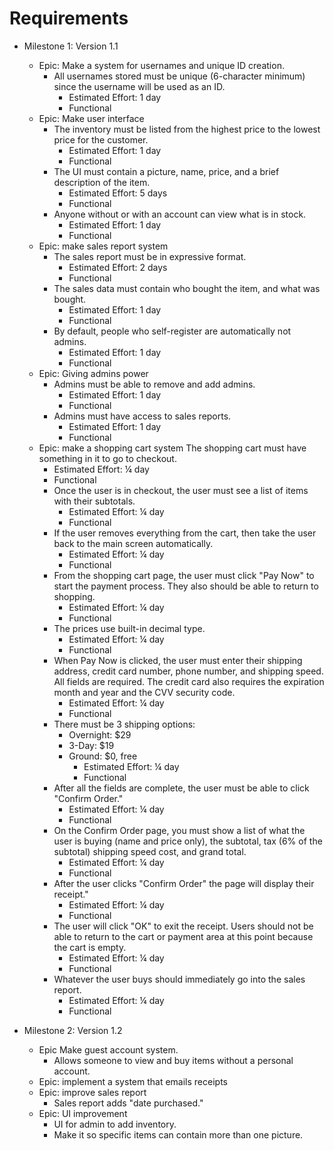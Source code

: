 # Requirements
- Milestone 1: Version 1.1
  - Epic: Make a system for usernames and unique ID creation.
    - All usernames stored must be unique (6-character minimum) since the username will be used as an ID.
      - Estimated Effort: 1 day
      - Functional
  - Epic: Make user interface
    - The inventory must be listed from the highest price to the lowest price for the customer.
      - Estimated Effort: 1 day
      - Functional
    - The UI must contain a picture, name, price, and a brief description of the item.
      - Estimated Effort: 5 days
      - Functional
    - Anyone without or with an account can view what is in stock.
      - Estimated Effort: 1 day
      - Functional
  - Epic: make sales report system
    - The sales report must be in expressive format.
      - Estimated Effort: 2 days
      - Functional
    - The sales data must contain who bought the item, and what was bought.
      - Estimated Effort: 1 day
      - Functional
    - By default, people who self-register are automatically not admins.
      - Estimated Effort: 1 day
      - Functional
  - Epic: Giving admins power
    - Admins must be able to remove and add admins.
      - Estimated Effort: 1 day
      - Functional
    - Admins must have access to sales reports.
      - Estimated Effort: 1 day
      - Functional
  - Epic: make a shopping cart system
    The shopping cart must have something in it to go to checkout.
      - Estimated Effort: ¼ day
      - Functional
    - Once the user is in checkout, the user must see a list of items with their subtotals.
      - Estimated Effort: ¼ day
      - Functional
    - If the user removes everything from the cart, then take the user back to the main screen automatically.
      - Estimated Effort: ¼ day
      - Functional
    - From the shopping cart page, the user must click "Pay Now" to start the payment process. They also should be able to return to shopping.
      - Estimated Effort: ¼ day
      - Functional
    - The prices use built-in decimal type.
      - Estimated Effort: ¼ day
      - Functional
    - When Pay Now is clicked, the user must enter their shipping address, credit card number, phone number, and shipping speed. All fields are required. The credit card also requires the expiration month and year and the CVV security code.
      - Estimated Effort: ¼ day
      - Functional
    - There must be 3 shipping options:
      - Overnight: $29
      - 3-Day: $19
      - Ground: $0, free
        - Estimated Effort: ¼ day
        - Functional
    - After all the fields are complete, the user must be able to click "Confirm Order."
      - Estimated Effort: ¼ day
      - Functional
    - On the Confirm Order page, you must show a list of what the user is buying (name and price only), the subtotal, tax (6% of the subtotal) shipping speed cost, and grand total.
      - Estimated Effort: ¼ day
      - Functional
    - After the user clicks "Confirm Order" the page will display their receipt."
      - Estimated Effort: ¼ day
      - Functional
    - The user will click "OK" to exit the receipt. Users should not be able to return to the cart or payment area at this point because the cart is empty.
      - Estimated Effort: ¼ day
      - Functional
    - Whatever the user buys should immediately go into the sales report.
      - Estimated Effort: ¼ day
      - Functional

- Milestone 2: Version 1.2
  - Epic Make guest account system.
    - Allows someone to view and buy items without a personal account.
  - Epic: implement a system that emails receipts
  - Epic: improve sales report
    - Sales report adds "date purchased."
  - Epic: UI improvement
    - UI for admin to add inventory.
    - Make it so specific items can contain more than one picture.
